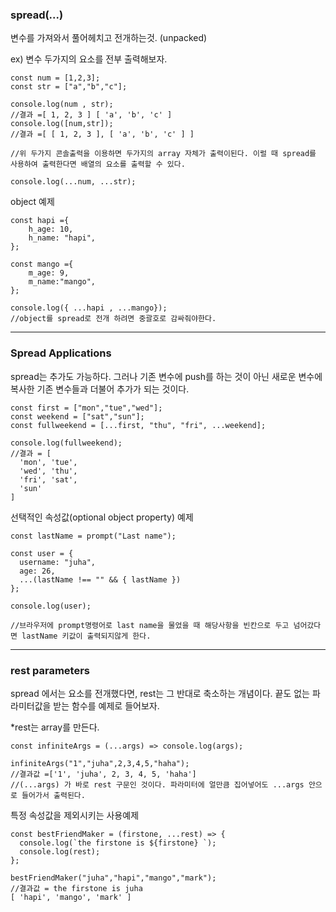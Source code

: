 ### spread(...)

변수를 가져와서 풀어헤치고 전개하는것. (unpacked)<br>

ex) 변수 두가지의 요소를 전부 출력해보자.<br>
```
const num = [1,2,3];
const str = ["a","b","c"];

console.log(num , str);
//결과 =[ 1, 2, 3 ] [ 'a', 'b', 'c' ]
console.log([num,str]);
//결과 =[ [ 1, 2, 3 ], [ 'a', 'b', 'c' ] ]

//위 두가지 콘솔출력을 이용하면 두가지의 array 자체가 출력이된다. 이럴 때 spread를 사용하여 출력한다면 배열의 요소를 출력할 수 있다. 

console.log(...num, ...str);
```
object 예제
```
const hapi ={
    h_age: 10,
    h_name: "hapi",
};
  
const mango ={
    m_age: 9,
    m_name:"mango",
};

console.log({ ...hapi , ...mango});
//object를 spread로 전개 하려면 중괄호로 감싸줘야한다.
```
----------------------------------------------------------
### Spread Applications

spread는 추가도 가능하다. 그러나 기존 변수에 push를 하는 것이 아닌 새로운 변수에 복사한 기존 변수들과 더불어 추가가 되는 것이다.<br>
```
const first = ["mon","tue","wed"];
const weekend = ["sat","sun"];
const fullweekend = [...first, "thu", "fri", ...weekend];

console.log(fullweekend);
//결과 = [
  'mon', 'tue',
  'wed', 'thu',
  'fri', 'sat',
  'sun'
]
```
선택적인 속성값(optional object property) 예제
```
const lastName = prompt("Last name");

const user = {
  username: "juha",
  age: 26,
  ...(lastName !== "" && { lastName })
};

console.log(user);

//브라우저에 prompt명령어로 last name을 물었을 때 해당사항을 빈칸으로 두고 넘어갔다면 lastName 키값이 출력되지않게 한다. 
```
--------------------------------------------------
### rest parameters

spread 에서는 요소를 전개했다면, rest는 그 반대로 축소하는 개념이다. 끝도 없는 파라미터값을 받는 함수를 예제로 들어보자.<br>

*rest는 array를 만든다. <br>
```
const infiniteArgs = (...args) => console.log(args);

infiniteArgs("1","juha",2,3,4,5,"haha");
//결과값 =['1', 'juha', 2, 3, 4, 5, 'haha']
//(...args) 가 바로 rest 구문인 것이다. 파라미터에 얼만큼 집어넣어도 ...args 안으로 들어가서 출력된다.
```
특정 속성값을 제외시키는 사용예제
```
const bestFriendMaker = (firstone, ...rest) => {
  console.log(`the firstone is ${firstone} `);
  console.log(rest);
};

bestFriendMaker("juha","hapi","mango","mark");
//결과값 = the firstone is juha 
[ 'hapi', 'mango', 'mark' ]
```
